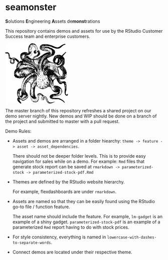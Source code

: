 # seamonster

**S**olutions **E**ngineering **A**ssets de**monst**rations

This repository contains demos and assets for use by the RStudio Customer Success team and enterprise customers.

<img src="img/animal-1296937_960_720.png" width="200px" align="middle">

The master branch of this repository refreshes a shared project on our demo server nightly. New demos and WIP should be done on a branch of the project and submitted to master with a pull request. 

Demo Rules:

* Assets and demos are arranged in a folder hiearchy: `theme -> feature -> asset -> asset_dependencies`.

  There should not be deeper folder levels. This is to provide easy navigation for sales while on a demo. For example: `Rmd` files that generate stock report can be saved at `rmarkdown -> parameterized-stock -> parameterized-stock-pdf.Rmd`

* Themes are defined by the RStudio website hierarchy.

  For example, flexdashboards are under `rmarkdown`.

* Assets are named so that they can be easily found using the RStudio go-to file / function feature.

  The asset name should include the feature. For example, `lm-gadget` is an example of a shiny gadget. `parameterized-stock-pdf` is an example of a parameterized `Rmd` report having to do with stock prices.

* For style consistency, everything is named in `lowercase-with-dashes-to-separate-words`.

* Connect demos are located under their respective theme.
